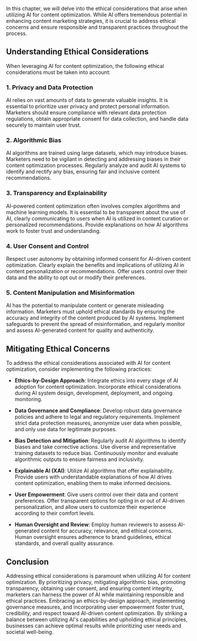 

In this chapter, we will delve into the ethical considerations that arise when utilizing AI for content optimization. While AI offers tremendous potential in enhancing content marketing strategies, it is crucial to address ethical concerns and ensure responsible and transparent practices throughout the process.

Understanding Ethical Considerations
------------------------------------

When leveraging AI for content optimization, the following ethical considerations must be taken into account:

### 1. **Privacy and Data Protection**

AI relies on vast amounts of data to generate valuable insights. It is essential to prioritize user privacy and protect personal information. Marketers should ensure compliance with relevant data protection regulations, obtain appropriate consent for data collection, and handle data securely to maintain user trust.

### 2. **Algorithmic Bias**

AI algorithms are trained using large datasets, which may introduce biases. Marketers need to be vigilant in detecting and addressing biases in their content optimization processes. Regularly analyze and audit AI systems to identify and rectify any bias, ensuring fair and inclusive content recommendations.

### 3. **Transparency and Explainability**

AI-powered content optimization often involves complex algorithms and machine learning models. It is essential to be transparent about the use of AI, clearly communicating to users when AI is utilized in content curation or personalized recommendations. Provide explanations on how AI algorithms work to foster trust and understanding.

### 4. **User Consent and Control**

Respect user autonomy by obtaining informed consent for AI-driven content optimization. Clearly explain the benefits and implications of utilizing AI in content personalization or recommendations. Offer users control over their data and the ability to opt out or modify their preferences.

### 5. **Content Manipulation and Misinformation**

AI has the potential to manipulate content or generate misleading information. Marketers must uphold ethical standards by ensuring the accuracy and integrity of the content produced by AI systems. Implement safeguards to prevent the spread of misinformation, and regularly monitor and assess AI-generated content for quality and authenticity.

Mitigating Ethical Concerns
---------------------------

To address the ethical considerations associated with AI for content optimization, consider implementing the following practices:

* **Ethics-by-Design Approach**: Integrate ethics into every stage of AI adoption for content optimization. Incorporate ethical considerations during AI system design, development, deployment, and ongoing monitoring.

* **Data Governance and Compliance**: Develop robust data governance policies and adhere to legal and regulatory requirements. Implement strict data protection measures, anonymize user data when possible, and only use data for legitimate purposes.

* **Bias Detection and Mitigation**: Regularly audit AI algorithms to identify biases and take corrective actions. Use diverse and representative training datasets to reduce bias. Continuously monitor and evaluate algorithmic outputs to ensure fairness and inclusivity.

* **Explainable AI (XAI)**: Utilize AI algorithms that offer explainability. Provide users with understandable explanations of how AI drives content optimization, enabling them to make informed decisions.

* **User Empowerment**: Give users control over their data and content preferences. Offer transparent options for opting in or out of AI-driven personalization, and allow users to customize their experience according to their comfort levels.

* **Human Oversight and Review**: Employ human reviewers to assess AI-generated content for accuracy, relevance, and ethical concerns. Human oversight ensures adherence to brand guidelines, ethical standards, and overall quality assurance.

Conclusion
----------

Addressing ethical considerations is paramount when utilizing AI for content optimization. By prioritizing privacy, mitigating algorithmic bias, promoting transparency, obtaining user consent, and ensuring content integrity, marketers can harness the power of AI while maintaining responsible and ethical practices. Embracing an ethics-by-design approach, implementing governance measures, and incorporating user empowerment foster trust, credibility, and respect toward AI-driven content optimization. By striking a balance between utilizing AI's capabilities and upholding ethical principles, businesses can achieve optimal results while prioritizing user needs and societal well-being.

